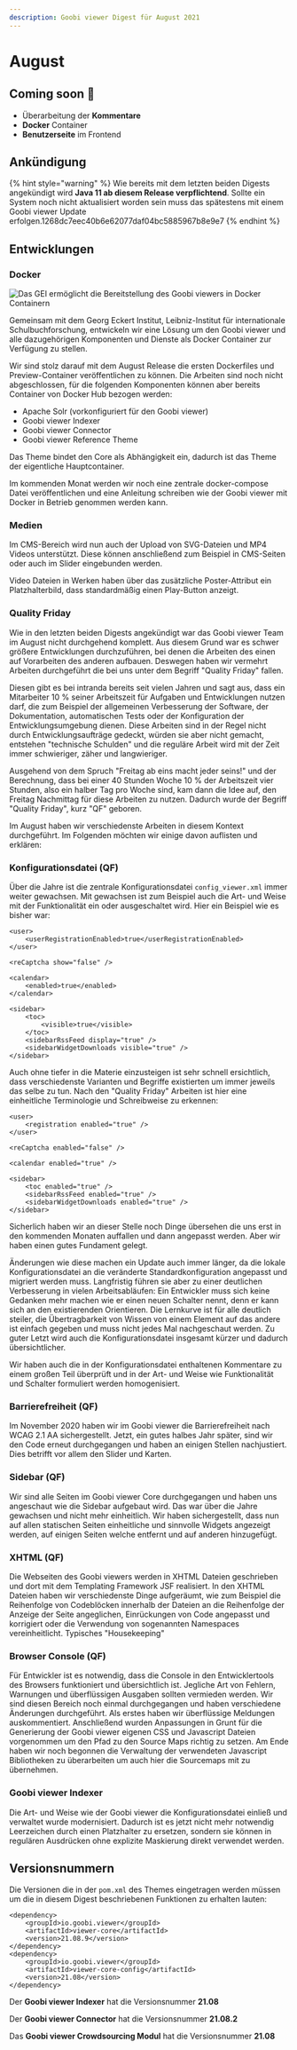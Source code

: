 ```yaml
---
description: Goobi viewer Digest für August 2021
---
```


# August

## **C**oming soon :rocket:

* Überarbeitung der **Kommentare**
* **Docker** Container
* **Benutzerseite** im Frontend

## Ankündigung

{% hint style="warning" %}
Wie bereits mit dem letzten beiden Digests angekündigt wird **Java 11 ab diesem Release verpflichtend**. Sollte ein System noch nicht aktualisiert worden sein muss das spätestens mit einem Goobi viewer Update erfolgen.1268dc7eec40b6e62077daf04bc5885967b8e9e7
{% endhint %}

## Entwicklungen

### Docker

![Das GEI ermöglicht die Bereitstellung des Goobi viewers in Docker Containern](../.gitbook/assets/gei\_docker.png)

Gemeinsam mit dem Georg Eckert Institut, Leibniz-Institut für internationale Schulbuchforschung, entwickeln wir eine Lösung um den Goobi viewer und alle dazugehörigen Komponenten und Dienste als Docker Container zur Verfügung zu stellen.

Wir sind stolz darauf mit dem August Release die ersten Dockerfiles und Preview-Container veröffentlichen zu können. Die Arbeiten sind noch nicht abgeschlossen, für die folgenden Komponenten können aber bereits Container von Docker Hub bezogen werden:

* Apache Solr (vorkonfiguriert für den Goobi viewer)
* Goobi viewer Indexer
* Goobi viewer Connector
* Goobi viewer Reference Theme

Das Theme bindet den Core als Abhängigkeit ein, dadurch ist das Theme der eigentliche Hauptcontainer.

Im kommenden Monat werden wir noch eine zentrale docker-compose Datei veröffentlichen und eine Anleitung schreiben wie der Goobi viewer mit Docker in Betrieb genommen werden kann.

### Medien

Im CMS-Bereich wird nun auch der Upload von SVG-Dateien und MP4 Videos unterstützt. Diese können anschließend zum Beispiel in CMS-Seiten oder auch im Slider eingebunden werden.

Video Dateien in Werken haben über das zusätzliche Poster-Attribut ein Platzhalterbild, dass standardmäßig einen Play-Button anzeigt.

### Quality Friday

Wie in den letzten beiden Digests angekündigt war das Goobi viewer Team im August nicht durchgehend komplett. Aus diesem Grund war es schwer größere Entwicklungen durchzuführen, bei denen die Arbeiten des einen auf Vorarbeiten des anderen aufbauen. Deswegen haben wir vermehrt Arbeiten durchgeführt die bei uns unter dem Begriff "Quality Friday" fallen.

Diesen gibt es bei intranda bereits seit vielen Jahren und sagt aus, dass ein Mitarbeiter 10 % seiner Arbeitszeit für Aufgaben und Entwicklungen nutzen darf, die zum Beispiel der allgemeinen Verbesserung der Software, der Dokumentation, automatischen Tests oder der Konfiguration der Entwicklungsumgebung dienen. Diese Arbeiten sind in der Regel nicht durch Entwicklungsaufträge gedeckt, würden sie aber nicht gemacht, entstehen "technische Schulden" und die reguläre Arbeit wird mit der Zeit immer schwieriger, zäher und langwieriger.

Ausgehend von dem Spruch "Freitag ab eins macht jeder seins!" und der Berechnung, dass bei einer 40 Stunden Woche 10 % der Arbeitszeit vier Stunden, also ein halber Tag pro Woche sind, kam dann die Idee auf, den Freitag Nachmittag für diese Arbeiten zu nutzen. Dadurch wurde der Begriff "Quality Friday", kurz "QF" geboren.

Im August haben wir verschiedenste Arbeiten in diesem Kontext durchgeführt. Im Folgenden möchten wir einige davon auflisten und erklären:

### Konfigurationsdatei (QF)

Über die Jahre ist die zentrale Konfigurationsdatei `config_viewer.xml` immer weiter gewachsen. Mit gewachsen ist zum Beispiel auch die Art- und Weise mit der Funktionalität ein oder ausgeschaltet wird. Hier ein Beispiel wie es bisher war:

```markup
<user>
    <userRegistrationEnabled>true</userRegistrationEnabled>
</user>

<reCaptcha show="false" />

<calendar>
    <enabled>true</enabled>
</calendar>

<sidebar>
    <toc>
        <visible>true</visible>
    </toc>
    <sidebarRssFeed display="true" />
    <sidebarWidgetDownloads visible="true" />
</sidebar>
```

Auch ohne tiefer in die Materie einzusteigen ist sehr schnell ersichtlich, dass verschiedenste Varianten und Begriffe existierten um immer jeweils das selbe zu tun. Nach den "Quality Friday" Arbeiten ist hier eine einheitliche Terminologie und Schreibweise zu erkennen:

```markup
<user>
    <registration enabled="true" />
</user>

<reCaptcha enabled="false" />

<calendar enabled="true" />

<sidebar>
    <toc enabled="true" />
    <sidebarRssFeed enabled="true" />
    <sidebarWidgetDownloads enabled="true" />
</sidebar>
```

Sicherlich haben wir an dieser Stelle noch Dinge übersehen die uns erst in den kommenden Monaten auffallen und dann angepasst werden. Aber wir haben einen gutes Fundament gelegt.&#x20;

Änderungen wie diese machen ein Update auch immer länger, da die lokale Konfigurationsdatei an die veränderte Standardkonfiguration angepasst und migriert werden muss. Langfristig führen sie aber zu einer deutlichen Verbesserung in vielen Arbeitsabläufen: Ein Entwickler muss sich keine Gedanken mehr machen wie er einen neuen Schalter nennt, denn er kann sich an den existierenden Orientieren. Die Lernkurve ist für alle deutlich steiler, die Übertragbarkeit von Wissen von einem Element auf das andere ist einfach gegeben und muss nicht jedes Mal nachgeschaut werden. Zu guter Letzt wird auch die Konfigurationsdatei insgesamt kürzer und dadurch übersichtlicher.

Wir haben auch die in der Konfigurationsdatei enthaltenen Kommentare zu einem großen Teil überprüft und in der Art- und Weise wie Funktionalität und Schalter formuliert werden homogenisiert.

### Barrierefreiheit (QF)

Im November 2020 haben wir im Goobi viewer die Barrierefreiheit nach WCAG 2.1 AA sichergestellt. Jetzt, ein gutes halbes Jahr später, sind wir den Code erneut durchgegangen und haben an einigen Stellen nachjustiert. Dies betrifft vor allem den Slider und Karten.

### Sidebar (QF)

Wir sind alle Seiten im Goobi viewer Core durchgegangen und haben uns angeschaut wie die Sidebar aufgebaut wird. Das war über die Jahre gewachsen und nicht mehr einheitlich. Wir haben sichergestellt, dass nun auf allen statischen Seiten einheitliche und sinnvolle Widgets angezeigt werden, auf einigen Seiten welche entfernt und auf anderen hinzugefügt.

### XHTML (QF)

Die Webseiten des Goobi viewers werden in XHTML Dateien geschrieben und dort mit dem Templating Framework JSF realisiert. In den XHTML Dateien haben wir verschiedenste Dinge aufgeräumt, wie zum Beispiel die Reihenfolge von Codeblöcken innerhalb der Dateien an die Reihenfolge der Anzeige der Seite angeglichen, Einrückungen von Code angepasst und korrigiert oder die Verwendung von sogenannten Namespaces vereinheitlicht. Typisches "Housekeeping"

### Browser Console (QF)

Für Entwickler ist es notwendig, dass die Console in den Entwicklertools des Browsers funktioniert und übersichtlich ist. Jegliche Art von Fehlern, Warnungen und überflüssigen Ausgaben sollten vermieden werden. Wir sind diesen Bereich noch einmal durchgegangen und haben verschiedene Änderungen durchgeführt. Als erstes haben wir überflüssige Meldungen auskommentiert. Anschließend wurden Anpassungen in Grunt für die Generierung der Goobi viewer eigenen CSS und Javascript Dateien vorgenommen um den Pfad zu den Source Maps richtig zu setzen. Am Ende haben wir noch begonnen die Verwaltung der verwendeten Javascript Bibliotheken zu überarbeiten um auch hier die Sourcemaps mit zu übernehmen.

### Goobi viewer Indexer

Die Art- und Weise wie der Goobi viewer die Konfigurationsdatei einließ und verwaltet wurde modernisiert. Dadurch ist es jetzt nicht mehr notwendig Leerzeichen durch einen Platzhalter zu ersetzen, sondern sie können in regulären Ausdrücken ohne explizite Maskierung direkt verwendet werden.

## Versionsnummern

Die Versionen die in der `pom.xml` des Themes eingetragen werden müssen um die in diesem Digest beschriebenen Funktionen zu erhalten lauten:

```markup
<dependency>
    <groupId>io.goobi.viewer</groupId>
    <artifactId>viewer-core</artifactId>
    <version>21.08.9</version>
</dependency>
<dependency>
    <groupId>io.goobi.viewer</groupId>
    <artifactId>viewer-core-config</artifactId>
    <version>21.08</version>
</dependency>
```

Der **Goobi viewer Indexer** hat die Versionsnummer **21.08**

Der **Goobi viewer Connector** hat die Versionsnummer **21.08.2**

Das **Goobi viewer Crowdsourcing Modul** hat die Versionsnummer **21.08**
